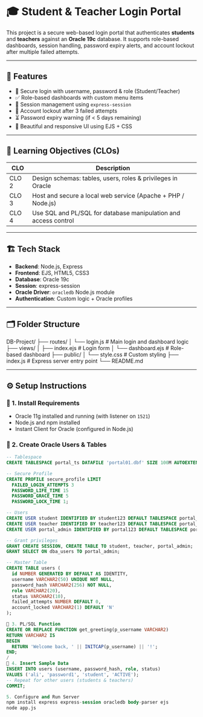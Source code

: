 # 🎓 Student & Teacher Login Portal

This project is a secure web-based login portal that authenticates **students** and **teachers** against an **Oracle 19c** database. It supports role-based dashboards, session handling, password expiry alerts, and account lockout after multiple failed attempts.

---

## 📌 Features

- 🔐 Secure login with username, password & role (Student/Teacher)
- ✅ Role-based dashboards with custom menu items
- 🔁 Session management using `express-session`
- 🚫 Account lockout after 3 failed attempts
- ⏳ Password expiry warning (if < 5 days remaining)
- 🎨 Beautiful and responsive UI using EJS + CSS

---

## 🧠 Learning Objectives (CLOs)

| CLO | Description |
|-----|-------------|
| CLO 2 | Design schemas: tables, users, roles & privileges in Oracle |
| CLO 3 | Host and secure a local web service (Apache + PHP / Node.js) |
| CLO 4 | Use SQL and PL/SQL for database manipulation and access control |

---

## 🏗️ Tech Stack

- **Backend**: Node.js, Express
- **Frontend**: EJS, HTML5, CSS3
- **Database**: Oracle 19c
- **Session**: express-session
- **Oracle Driver**: `oracledb` Node.js module
- **Authentication**: Custom logic + Oracle profiles

---

## 🗂️ Folder Structure

DB-Project/
├── routes/
│ └── login.js # Main login and dashboard logic
├── views/
│ ├── index.ejs # Login form
│ └── dashboard.ejs # Role-based dashboard
├── public/
│ └── style.css # Custom styling
├── index.js # Express server entry point
└── README.md


---

## ⚙️ Setup Instructions

### 🔧 1. Install Requirements

- Oracle 11g installed and running (with listener on `1521`)
- Node.js and npm installed
- Instant Client for Oracle (configured in Node.js)

### 🔧 2. Create Oracle Users & Tables

```sql
-- Tablespace
CREATE TABLESPACE portal_ts DATAFILE 'portal01.dbf' SIZE 100M AUTOEXTEND ON;

-- Secure Profile
CREATE PROFILE secure_profile LIMIT
  FAILED_LOGIN_ATTEMPTS 3
  PASSWORD_LIFE_TIME 15
  PASSWORD_GRACE_TIME 5
  PASSWORD_LOCK_TIME 1;

-- Users
CREATE USER student IDENTIFIED BY student123 DEFAULT TABLESPACE portal_ts PROFILE secure_profile;
CREATE USER teacher IDENTIFIED BY teacher123 DEFAULT TABLESPACE portal_ts PROFILE secure_profile;
CREATE USER portal_admin IDENTIFIED BY portal123 DEFAULT TABLESPACE portal_ts;

-- Grant privileges
GRANT CREATE SESSION, CREATE TABLE TO student, teacher, portal_admin;
GRANT SELECT ON dba_users TO portal_admin;

-- Master Table
CREATE TABLE users (
  id NUMBER GENERATED BY DEFAULT AS IDENTITY,
  username VARCHAR2(50) UNIQUE NOT NULL,
  password_hash VARCHAR2(256) NOT NULL,
  role VARCHAR2(20),
  status VARCHAR2(10),
  failed_attempts NUMBER DEFAULT 0,
  account_locked VARCHAR2(1) DEFAULT 'N'
);

🔧 3. PL/SQL Function
CREATE OR REPLACE FUNCTION get_greeting(p_username VARCHAR2)
RETURN VARCHAR2 IS
BEGIN
  RETURN 'Welcome back, ' || INITCAP(p_username) || '!';
END;
/
🔧 4. Insert Sample Data
INSERT INTO users (username, password_hash, role, status)
VALUES ('ali', 'password1', 'student', 'ACTIVE');
-- Repeat for other users (students & teachers)
COMMIT;

5. Configure and Run Server
npm install express express-session oracledb body-parser ejs
node app.js
